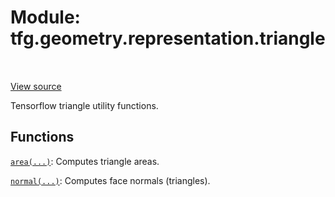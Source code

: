 <div itemscope itemtype="http://developers.google.com/ReferenceObject">
<meta itemprop="name" content="tfg.geometry.representation.triangle" />
<meta itemprop="path" content="Stable" />
</div>

# Module: tfg.geometry.representation.triangle

<!-- Insert buttons and diff -->

<table class="tfo-notebook-buttons tfo-api" align="left">
</table>

<a target="_blank" href="https://github.com/tensorflow/graphics/blob/master/tensorflow_graphics/geometry/representation/triangle.py">View source</a>



Tensorflow triangle utility functions.



## Functions

[`area(...)`](../../../tfg/geometry/representation/triangle/area.md): Computes triangle areas.

[`normal(...)`](../../../tfg/geometry/representation/triangle/normal.md): Computes face normals (triangles).

